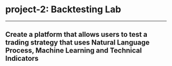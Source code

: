 # project-2: Backtesting Lab
---
## Create a platform that allows users to test a trading strategy that uses Natural Language Process, Machine Learning and Technical Indicators


